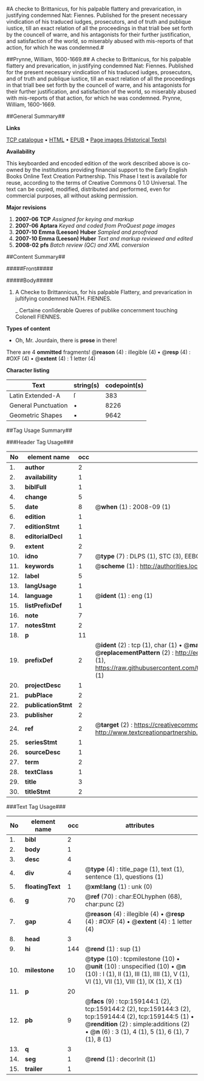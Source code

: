 #A checke to Brittanicus, for his palpable flattery and prevarication, in justifying condemned Nat: Fiennes. Published for the present necessary vindication of his traduced iudges, prosecutors, and of truth and publique iustice, till an exact relation of all the proceedings in that triall bee set forth by the councell of warre, and his antagonists for their further justification, and satisfaction of the world, so miserably abused with mis-reports of that action, for which he was condemned.#

##Prynne, William, 1600-1669.##
A checke to Brittanicus, for his palpable flattery and prevarication, in justifying condemned Nat: Fiennes. Published for the present necessary vindication of his traduced iudges, prosecutors, and of truth and publique iustice, till an exact relation of all the proceedings in that triall bee set forth by the councell of warre, and his antagonists for their further justification, and satisfaction of the world, so miserably abused with mis-reports of that action, for which he was condemned.
Prynne, William, 1600-1669.

##General Summary##

**Links**

[TCP catalogue](http://www.ota.ox.ac.uk/tcp/)  • 
[HTML](http://tei.it.ox.ac.uk/tcp/Texts-HTML/free/A91/A91161.html)  • 
[EPUB](http://tei.it.ox.ac.uk/tcp/Texts-EPUB/free/A91/A91161.epub) • 
[Page images (Historical Texts)](https://data.historicaltexts.jisc.ac.uk/view?pubId=eebo-99871104e&pageId=eebo-99871104e-159144-1)

**Availability**

This keyboarded and encoded edition of the
	       work described above is co-owned by the institutions
	       providing financial support to the Early English Books
	       Online Text Creation Partnership. This Phase I text is
	       available for reuse, according to the terms of Creative
	       Commons 0 1.0 Universal. The text can be copied,
	       modified, distributed and performed, even for
	       commercial purposes, all without asking permission.

**Major revisions**

1. __2007-06__ __TCP__ *Assigned for keying and markup*
1. __2007-06__ __Aptara__ *Keyed and coded from ProQuest page images*
1. __2007-10__ __Emma (Leeson) Huber__ *Sampled and proofread*
1. __2007-10__ __Emma (Leeson) Huber__ *Text and markup reviewed and edited*
1. __2008-02__ __pfs__ *Batch review (QC) and XML conversion*

##Content Summary##

#####Front#####

#####Body#####

1. A Checke to Brittannicus, for his palpable
Flattery, and prevarication in juſtifying
condemned NATH. FIENNES.

    _ Certaine conſiderable Queres of publike concernment
touching Colonell FIENNES.

**Types of content**

  * Oh, Mr. Jourdain, there is **prose** in there!

There are 4 **ommitted** fragments! 
 @__reason__ (4) : illegible (4)  •  @__resp__ (4) : #OXF (4)  •  @__extent__ (4) : 1 letter (4)

**Character listing**


|Text|string(s)|codepoint(s)|
|---|---|---|
|Latin Extended-A|ſ|383|
|General Punctuation|•|8226|
|Geometric Shapes|▪|9642|

##Tag Usage Summary##

###Header Tag Usage###

|No|element name|occ|attributes|
|---|---|---|---|
|1.|__author__|2||
|2.|__availability__|1||
|3.|__biblFull__|1||
|4.|__change__|5||
|5.|__date__|8| @__when__ (1) : 2008-09 (1)|
|6.|__edition__|1||
|7.|__editionStmt__|1||
|8.|__editorialDecl__|1||
|9.|__extent__|2||
|10.|__idno__|7| @__type__ (7) : DLPS (1), STC (3), EEBO-CITATION (1), PROQUEST (1), VID (1)|
|11.|__keywords__|1| @__scheme__ (1) : http://authorities.loc.gov/ (1)|
|12.|__label__|5||
|13.|__langUsage__|1||
|14.|__language__|1| @__ident__ (1) : eng (1)|
|15.|__listPrefixDef__|1||
|16.|__note__|7||
|17.|__notesStmt__|2||
|18.|__p__|11||
|19.|__prefixDef__|2| @__ident__ (2) : tcp (1), char (1)  •  @__matchPattern__ (2) : ([0-9\-]+):([0-9IVX]+) (1), (.+) (1)  •  @__replacementPattern__ (2) : http://eebo.chadwyck.com/downloadtiff?vid=$1&page=$2 (1), https://raw.githubusercontent.com/textcreationpartnership/Texts/master/tcpchars.xml#$1 (1)|
|20.|__projectDesc__|1||
|21.|__pubPlace__|2||
|22.|__publicationStmt__|2||
|23.|__publisher__|2||
|24.|__ref__|2| @__target__ (2) : https://creativecommons.org/publicdomain/zero/1.0/ (1), http://www.textcreationpartnership.org/docs/. (1)|
|25.|__seriesStmt__|1||
|26.|__sourceDesc__|1||
|27.|__term__|2||
|28.|__textClass__|1||
|29.|__title__|3||
|30.|__titleStmt__|2||


###Text Tag Usage###

|No|element name|occ|attributes|
|---|---|---|---|
|1.|__bibl__|2||
|2.|__body__|1||
|3.|__desc__|4||
|4.|__div__|4| @__type__ (4) : title_page (1), text (1), sentence (1), questions (1)|
|5.|__floatingText__|1| @__xml:lang__ (1) : unk (0)|
|6.|__g__|70| @__ref__ (70) : char:EOLhyphen (68), char:punc (2)|
|7.|__gap__|4| @__reason__ (4) : illegible (4)  •  @__resp__ (4) : #OXF (4)  •  @__extent__ (4) : 1 letter (4)|
|8.|__head__|3||
|9.|__hi__|144| @__rend__ (1) : sup (1)|
|10.|__milestone__|10| @__type__ (10) : tcpmilestone (10)  •  @__unit__ (10) : unspecified (10)  •  @__n__ (10) : I (1), II (1), III (1), IIII (1), V (1), VI (1), VII (1), VIII (1), IX (1), X (1)|
|11.|__p__|20||
|12.|__pb__|9| @__facs__ (9) : tcp:159144:1 (2), tcp:159144:2 (2), tcp:159144:3 (2), tcp:159144:4 (2), tcp:159144:5 (1)  •  @__rendition__ (2) : simple:additions (2)  •  @__n__ (6) : 3 (1), 4 (1), 5 (1), 6 (1), 7 (1), 8 (1)|
|13.|__q__|3||
|14.|__seg__|1| @__rend__ (1) : decorInit (1)|
|15.|__trailer__|1||
